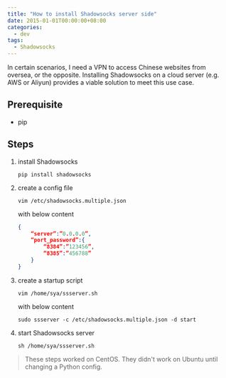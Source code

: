 ```yaml
---
title: "How to install Shadowsocks server side"
date: 2015-01-01T00:00:00+08:00
categories:
  - dev
tags:
  - Shadowsocks
---
```



In certain scenarios, I need a VPN to access Chinese websites from oversea, or the opposite. Installing Shadowsocks on a cloud server (e.g. AWS or Aliyun) provides a viable solution to meet this use case.

## Prerequisite

- pip


## Steps

1. install Shadowsocks

    ```shell
    pip install shadowsocks
    ```

1. create a config file

    ```shell
    vim /etc/shadowsocks.multiple.json
    ```

    with below content

    ```json
    {
        “server”:”0.0.0.0”,
        “port_password”:{
            “8384”:”123456”,
            “8385”:”456788”
        }
    }
    ```

1. create a startup script
    
    ```shell
    vim /home/sya/ssserver.sh
    ```
    
    with below content
    ```shell
    sudo ssserver -c /etc/shadowsocks.multiple.json -d start
    ```

1. start Shadowsocks server
    
    ```shell
    sh /home/sya/ssserver.sh
    ```


>These steps worked on CentOS. They didn't work on Ubuntu until changing a Python config.